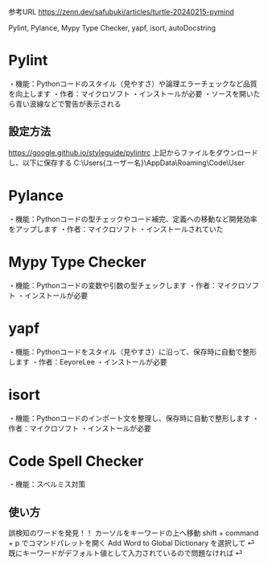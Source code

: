 参考URL
https://zenn.dev/safubuki/articles/turtle-20240215-pymind


Pylint, Pylance, Mypy Type Checker, yapf, isort, autoDocstring

# Pylint
・機能：Pythonコードのスタイル（見やすさ）や論理エラーチェックなど品質を向上します
・作者：マイクロソフト
・インストールが必要
・ソースを開いたら青い波線などで警告が表示される

## 設定方法
https://google.github.io/styleguide/pylintrc
上記からファイルをダウンロードし、以下に保存する
C:\Users\{ユーザー名}\AppData\Roaming\Code\User

# Pylance
・機能：Pythonコードの型チェックやコード補完、定義への移動など開発効率をアップします
・作者：マイクロソフト
・インストールされていた

# Mypy Type Checker
・機能：Pythonコードの変数や引数の型チェックします
・作者：マイクロソフト
・インストールが必要

# yapf
・機能：Pythonコードをスタイル（見やすさ）に沿って、保存時に自動で整形します
・作者：EeyoreLee
・インストールが必要

# isort
・機能：Pythonコードのインポート文を整理し、保存時に自動で整形します
・作者：マイクロソフト
・インストールが必要

# Code Spell Checker
・機能：スペルミス対策
## 使い方
誤検知のワードを発見！！
カーソルをキーワードの上へ移動
shift + command + p でコマンドパレットを開く
Add Word to Global Dictionary を選択して ⏎
既にキーワードがデフォルト値として入力されているので問題なければ ⏎
